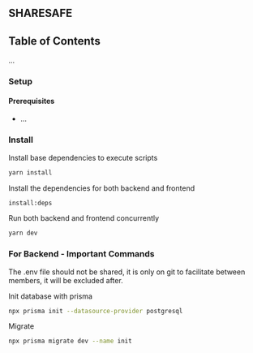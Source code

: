 ## SHARESAFE

## Table of Contents

...

### Setup

#### Prerequisites

- ...

### Install

Install base dependencies to execute scripts

```bash
yarn install
```

Install the dependencies for both backend and frontend

```bash
install:deps
```

Run both backend and frontend concurrently

```bash
yarn dev
```

### For Backend - Important Commands

The .env file should not be shared, it is only on git to facilitate between members, it will be excluded after.

Init database with prisma

```bash
npx prisma init --datasource-provider postgresql
```

Migrate

```bash
npx prisma migrate dev --name init
```
